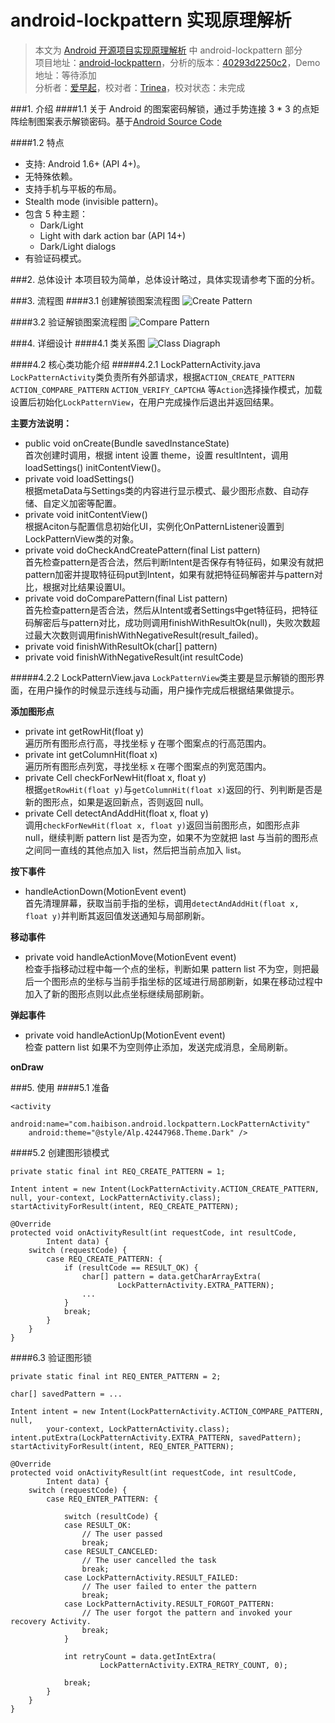 android-lockpattern 实现原理解析
====================================
> 本文为 [Android 开源项目实现原理解析](https://github.com/android-cn/android-open-project-analysis) 中 android-lockpattern 部分  
> 项目地址：[android-lockpattern](https://code.google.com/p/android-lockpattern/)，分析的版本：[40293d2250c2](https://code.google.com/p/android-lockpattern/source/detail?r=40293d2250c2b273223ba25e4aeb3d290a0fdfad)，Demo 地址：等待添加    
> 分析者：[爱早起](https://github.com/liang7)，校对者：[Trinea](https://github.com/Trinea)，校对状态：未完成   

###1. 介绍
####1.1 关于
Android 的图案密码解锁，通过手势连接 3 * 3 的点矩阵绘制图案表示解锁密码。基于[Android Source Code](https://android.googlesource.com/platform/frameworks/base/+/master/core/java/com/android/internal/widget/LockPatternView.java)

####1.2 特点
- 支持: Android 1.6+ (API 4+)。
- 无特殊依赖。
- 支持手机与平板的布局。
- Stealth mode (invisible pattern)。
- 包含 5 种主题：
  - Dark/Light
  - Light with dark action bar (API 14+)
  - Dark/Light dialogs
- 有验证码模式。

###2. 总体设计
本项目较为简单，总体设计略过，具体实现请参考下面的分析。  

###3. 流程图
####3.1 创建解锁图案流程图
![Create Pattern](image/CreatePattern.png)  

####3.2 验证解锁图案流程图
![Compare Pattern](image/ComparePattern.png)  

###4. 详细设计
####4.1 类关系图
![Class Diagraph](image/Main.png)  

####4.2 核心类功能介绍
#####4.2.1 LockPatternActivity.java
`LockPatternActivity`类负责所有外部请求，根据`ACTION_CREATE_PATTERN` `ACTION_COMPARE_PATTERN` `ACTION_VERIFY_CAPTCHA` 等`Action`选择操作模式，加载设置后初始化`LockPatternView`，在用户完成操作后退出并返回结果。

**主要方法说明：**  
* public void onCreate(Bundle savedInstanceState)  
首次创建时调用，根据 intent 设置 theme，设置 resultIntent，调用 loadSettings() initContentView()。  
* private void loadSettings()  
根据metaData与Settings类的内容进行显示模式、最少图形点数、自动存储、自定义加密等配置。  
* private void initContentView()  
根据Aciton与配置信息初始化UI，实例化OnPatternListener设置到LockPatternView类的对象。  
* private void doCheckAndCreatePattern(final List<Cell> pattern)  
首先检查pattern是否合法，然后判断Intent是否保存有特征码，如果没有就把pattern加密并提取特征码put到Intent，如果有就把特征码解密并与pattern对比，根据对比结果设置UI。  
* private void doComparePattern(final List<Cell> pattern)  
首先检查pattern是否合法，然后从Intent或者Settings中get特征码，把特征码解密后与pattern对比，成功则调用finishWithResultOk(null)，失败次数超过最大次数则调用finishWithNegativeResult(result_failed)。  
* private void finishWithResultOk(char[] pattern)  
* private void finishWithNegativeResult(int resultCode)  

#####4.2.2 LockPatternView.java
`LockPatternView`类主要是显示解锁的图形界面，在用户操作的时候显示连线与动画，用户操作完成后根据结果做提示。  

**添加图形点**  
* private int getRowHit(float y)  
遍历所有图形点行高，寻找坐标 y 在哪个图案点的行高范围内。  
* private int getColumnHit(float x)  
遍历所有图形点列宽，寻找坐标 x 在哪个图案点的列宽范围内。  
* private Cell checkForNewHit(float x, float y)  
根据`getRowHit(float y)`与`getColumnHit(float x)`返回的行、列判断是否是新的图形点，如果是返回新点，否则返回 null。  
* private Cell detectAndAddHit(float x, float y)  
调用`checkForNewHit(float x, float y)`返回当前图形点，如图形点非 null，继续判断 pattern list 是否为空，如果不为空就把 last 与当前的图形点之间同一直线的其他点加入 list，然后把当前点加入 list。  

**按下事件**  
* handleActionDown(MotionEvent event)  
首先清理屏幕，获取当前手指的坐标，调用`detectAndAddHit(float x, float y)`并判断其返回值发送通知与局部刷新。  

**移动事件**  
* private void handleActionMove(MotionEvent event)  
检查手指移动过程中每一个点的坐标，判断如果 pattern list 不为空，则把最后一个图形点的坐标与当前手指坐标的区域进行局部刷新，如果在移动过程中加入了新的图形点则以此点坐标继续局部刷新。  

**弹起事件**  
* private void handleActionUp(MotionEvent event)  
检查 pattern list 如果不为空则停止添加，发送完成消息，全局刷新。  

**onDraw**

###5. 使用
####5.1 准备
```
<activity
    android:name="com.haibison.android.lockpattern.LockPatternActivity"
    android:theme="@style/Alp.42447968.Theme.Dark" />
```

####5.2 创建图形锁模式
```	
private static final int REQ_CREATE_PATTERN = 1;

Intent intent = new Intent(LockPatternActivity.ACTION_CREATE_PATTERN, null, your-context, LockPatternActivity.class);
startActivityForResult(intent, REQ_CREATE_PATTERN);
```

```
@Override
protected void onActivityResult(int requestCode, int resultCode,
        Intent data) {
    switch (requestCode) {
        case REQ_CREATE_PATTERN: {
            if (resultCode == RESULT_OK) {
                char[] pattern = data.getCharArrayExtra(
                        LockPatternActivity.EXTRA_PATTERN);
                ...
            }
            break;
        }
    }
}
```

####6.3 验证图形锁

```
private static final int REQ_ENTER_PATTERN = 2;

char[] savedPattern = ...

Intent intent = new Intent(LockPatternActivity.ACTION_COMPARE_PATTERN, null,
        your-context, LockPatternActivity.class);
intent.putExtra(LockPatternActivity.EXTRA_PATTERN, savedPattern);
startActivityForResult(intent, REQ_ENTER_PATTERN);
```

```
@Override
protected void onActivityResult(int requestCode, int resultCode,
        Intent data) {
    switch (requestCode) {
        case REQ_ENTER_PATTERN: {
        
            switch (resultCode) {
            case RESULT_OK:
                // The user passed
                break;
            case RESULT_CANCELED:
                // The user cancelled the task
                break;
            case LockPatternActivity.RESULT_FAILED:
                // The user failed to enter the pattern
                break;
            case LockPatternActivity.RESULT_FORGOT_PATTERN:
                // The user forgot the pattern and invoked your recovery Activity.
                break;
            }

            int retryCount = data.getIntExtra(
                    LockPatternActivity.EXTRA_RETRY_COUNT, 0);

            break;
        }
    }
}
```

